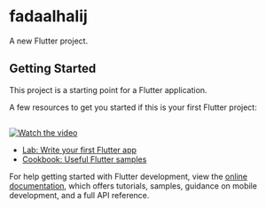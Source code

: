 # fadaalhalij

A new Flutter project.

## Getting Started

This project is a starting point for a Flutter application.

A few resources to get you started if this is your first Flutter project:
## 
[![Watch the video](https://img.youtube.com/vi/VIDEO_ID/0.jpg)]([https://www.youtube.com/watch?v=VIDEO_ID](https://youtube.com/shorts/ku5gkG0B36w?feature=share))

- [Lab: Write your first Flutter app](https://docs.flutter.dev/get-started/codelab)
- [Cookbook: Useful Flutter samples](https://docs.flutter.dev/cookbook)

For help getting started with Flutter development, view the
[online documentation](https://docs.flutter.dev/), which offers tutorials,
samples, guidance on mobile development, and a full API reference.
